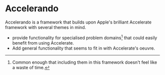 # Accelerando

Accelerando is a framework that builds upon Apple's brilliant Accelerate framework with several themes in mind.

* provide functionality for specialised problem domains[^commonEnough] that could easily benefit from using Accelerate.
* Add general functionality that seems to fit in with Accelerate's oeuvre.

[^commonEnough]: Common enough that including them in this framework doesn't feel like a waste of time.
